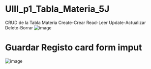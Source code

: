 # UIII_p1_Tabla_Materia_5J
CRUD de la Tabla Materia Create-Crear Read-Leer Update-Actualizar Delete-Borrar
 ![image](https://github.com/user-attachments/assets/c97ddd41-b8b4-422c-a2bc-449af33283cc)
# Guardar Registo card form imput
![image](https://github.com/user-attachments/assets/e9ebc93f-c900-4af1-8e67-dc0be00b281e)
